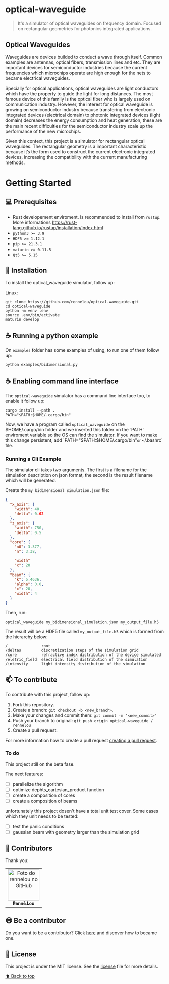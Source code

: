 # optical-waveguide

<!---Esses são exemplos. Veja https://shields.io para outras pessoas ou para personalizar este conjunto de escudos. Você pode querer incluir dependências, status do projeto e informações de licença aqui--->

> It's a simulator of optical waveguides on frequency domain. Focused on rectangular geometries for photonics integrated applications.

## Optical Waveguides

Waveguides are devices builded to conduct a wave through itself. Common examples are antennas, optical fibers, transmission lines and etc. They are important devices for semiconductor industries because the current frequencies which microchips operate are high enough for the nets to became electrical waveguides.

Specially for optical applications, optical waveguides are light conductors which have the property to guide the light for long distances. The most famous device of this family is the optical fiber who is largely used on communication industry. However, the interest for optical waveguide is growing on semiconductor industry because transfering from electronic integrated devices (electrical domain) to photonic integrated devices (light domain) decreases the energy consumption and heat generation, these are the main recent difficulties for the semiconductor industry scale up the performance of the new microchips.

Given this context, this project is a simulator for rectangular optical waveguides. The rectangular geometry is a important characteristic because it’s the form used to construct the current electronic integrated devices, increasing the compatibility with the current manufacturing methods.

# Getting Started

## 💻 Prerequisites

* Rust developement enviroment. Is recommended to install from `rustup`. 
More informations https://rust-lang.github.io/rustup/installation/index.html
* `python3 >= 3.9`
* `HDF5 >= 1.12.1`
* `pip >= 21.3.1`
* `maturin >= 0.11.5`
* `Qt5 >= 5.15`

## 🚀 Installation

To install the optical_waveguide simulator, follow up:

Linux:
```
git clone https://github.com/rennelou/optical-waveguide.git
cd optical-waveguide
python -m venv .env
source .env/bin/activate
maturin develop
```

## ☕ Running a python example

On `examples` folder has some examples of using, to run one of them follow up:

```
python examples/bidimensional.py
```

## ☕ Enabling command line interface

The `optical-waveguide` simulator has a command line interface too, to enable it follow up:

```
cargo install --path .
PATH="$PATH:$HOME/.cargo/bin"
```

Now, we have a program called `optical_waveguide` on the $HOME/.cargo/bin folder and we inserted this folder on the `PATH` enviroment variable so the OS can find the simulator. If you want to make this change persistent, add `PATH="$PATH:$HOME/.cargo/bin"` on `~/.bashrc` file.

### Running a Cli Example

The simulator cli takes two arguments. The first is a filename for the simulation description on json format, the second is the result filename which will be generated.

Create the `my_bidimensional_simulation.json` file:

```json
{
  "x_axis": {
    "width": 40,
    "delta": 0.02  
  },
  "z_axis": {
    "width": 750,
    "delta": 0.5
  },
  "core": {
    "n0": 3.377,
    "n": 3.38,

    "width"
    "x": 20
  },
  "beam": {
    "k": 5.4636,
    "alpha": 0.0,
    "x": 20,
    "width": 4
  }
}
```

Then, run:

```
optical_waveguide my_bidimensional_simulation.json my_output_file.h5
```

The result will be a HDF5 file called `my_output_file.h5` which is formed from the hierarchy below:

```
/               root
/deltas         discretization steps of the simulation grid
/core           refractive index distribution of the device simulated
/eletric_field  electrical field distribution of the simulation
/intensity      light intensity distribution of the simulation
```


## 📫 To contribute
<!---Se o seu README for longo ou se você tiver algum processo ou etapas específicas que deseja que os contribuidores sigam, considere a criação de um arquivo CONTRIBUTING.md separado--->
To contribute with this project, follow up:

1. Fork this repository.
2. Create a branch: `git checkout -b <new_branch>`.
3. Make your changes and commit them: `git commit -m '<new_commit>'`
4. Push your branch to original: `git push origin optical-waveguide / rennelou`
5. Create a pull request.

For more information how to create a pull request [creating a pull request](https://help.github.com/en/github/collaborating-with-issues-and-pull-requests/creating-a-pull-request).

### To do

This project still on the beta fase.

The next features:
- [ ] parallelize the algorithm
- [ ] optimize dephts_cartesian_product function
- [ ] create a composition of cores
- [ ] create a composition of beams

unfortunately this project dosen't have a total unit test cover. Some cases which they unit needs to be tested:

- [ ] test the panic conditions
- [ ] gaussian beam with geometry larger than the simulation grid

## 🤝 Contributors

Thank you:

<table>
  <tr>
    <td align="center">
      <a href="#">
        <img src="https://avatars.githubusercontent.com/u/34797226?s=400&u=2505230870aaf025b6c3e6806981d4567b594592&v=4" width="100px;" alt="Foto do rennelou no GitHub"/><br>
        <sub>
          <b>Rennê Lou</b>
        </sub>
      </a>
    </td>
  </tr>
</table>


## 😄 Be a contributor<br>

Do you want to be a contributor? Click [here](CONTRIBUTING.md) and discover how to became one.

## 📝 License

This project is under the MIT license. See the [license](LICENSE.md) file for more details.

[⬆ Back to top](#optical-waveguide)<br>
